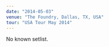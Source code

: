 ```yaml
---
date: "2014-05-03"
venue: "The Foundry, Dallas, TX, USA"
tour: "USA Tour May 2014"
---
```


No known setlist.
